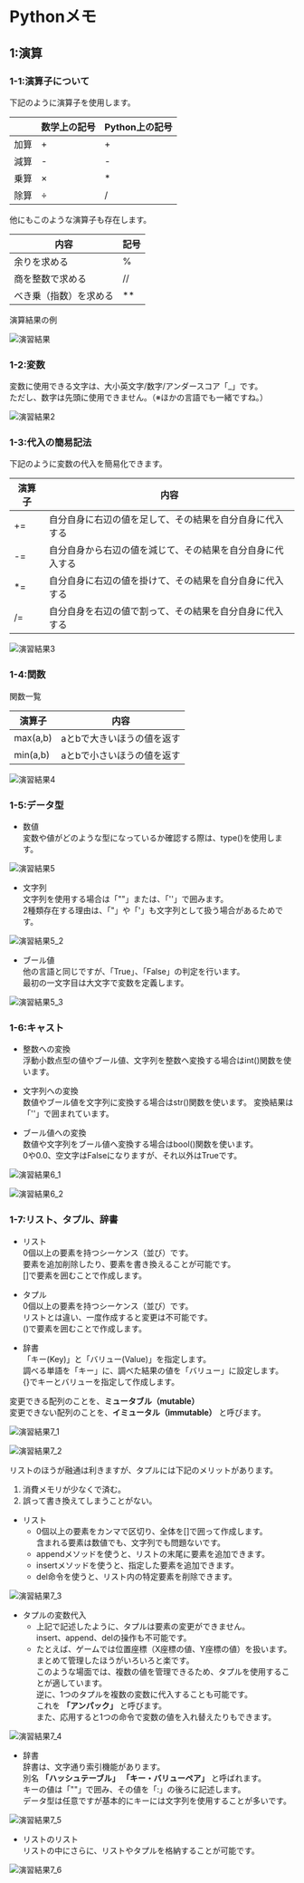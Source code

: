 # Pythonメモ

## 1:演算

### 1-1:演算子について

下記のように演算子を使用します。

|     | 数学上の記号 | Python上の記号 |
| --- | ------ | ---------- |
| 加算  | +      | +          |
| 減算  | -      | -          |
| 乗算  | ×      | *          |
| 除算  | ÷      | /          |

他にもこのような演算子も存在します。

| 内容          | 記号  |
| ----------- | --- |
| 余りを求める      | %   |
| 商を整数で求める    | //  |
| べき乗（指数）を求める | **  |

演算結果の例

![演習結果](images/ex1-1.png)

### 1-2:変数

変数に使用できる文字は、大小英文字/数字/アンダースコア「_」です。  
ただし、数字は先頭に使用できません。（※ほかの言語でも一緒ですね。）

![演習結果2](images/ex1-2.png)

### 1-3:代入の簡易記法

下記のように変数の代入を簡易化できます。

| 演算子 | 内容                            |
| --- | ----------------------------- |
| +=  | 自分自身に右辺の値を足して、その結果を自分自身に代入する  |
| -=  | 自分自身から右辺の値を減じて、その結果を自分自身に代入する |
| *=  | 自分自身に右辺の値を掛けて、その結果を自分自身に代入する  |
| /=  | 自分自身を右辺の値で割って、その結果を自分自身に代入する  |

![演習結果3](images/ex1-3.png)

### 1-4:関数

関数一覧

| 演算子      | 内容             |
| -------- | -------------- |
| max(a,b) | aとbで大きいほうの値を返す |
| min(a,b) | aとbで小さいほうの値を返す |

![演習結果4](images/ex1-4.png)

### 1-5:データ型

- 数値  
変数や値がどのような型になっているか確認する際は、type()を使用します。

![演習結果5](images/ex1-5.png)

- 文字列  
文字列を使用する場合は「""」または、「''」で囲みます。  
2種類存在する理由は、「"」や「'」も文字列として扱う場合があるためです。

![演習結果5_2](images/ex1-5_2.png)

- ブール値  
他の言語と同じですが、「True」、「False」の判定を行います。  
最初の一文字目は大文字で変数を定義します。

![演習結果5_3](images/ex1-5_3.png)

### 1-6:キャスト

- 整数への変換  
浮動小数点型の値やブール値、文字列を整数へ変換する場合はint()関数を使います。

- 文字列への変換  
数値やブール値を文字列に変換する場合はstr()関数を使います。
変換結果は「''」で囲まれています。

- ブール値への変換  
数値や文字列をブール値へ変換する場合はbool()関数を使います。  
0や0.0、空文字はFalseになりますが、それ以外はTrueです。

![演習結果6_1](images/ex1-6_1.png)

![演習結果6_2](images/ex1-6_2.png)

### 1-7:リスト、タプル、辞書

- リスト  
0個以上の要素を持つシーケンス（並び）です。  
要素を追加削除したり、要素を書き換えることが可能です。  
[]で要素を囲むことで作成します。

- タプル  
0個以上の要素を持つシーケンス（並び）です。  
リストとは違い、一度作成すると変更は不可能です。  
()で要素を囲むことで作成します。

- 辞書  
「キー(Key)」と「バリュー(Value)」を指定します。  
調べる単語を「キー」に、調べた結果の値を「バリュー」に設定します。  
{}でキーとバリューを指定して作成します。

変更できる配列のことを、__ミュータブル（mutable）__  
変更できない配列のことを、__イミュータル（immutable）__ と呼びます。

![演習結果7_1](images/ex1-7_1.png)

![演習結果7_2](images/ex1-7_2.png)

リストのほうが融通は利きますが、タプルには下記のメリットがあります。

1. 消費メモリが少なくで済む。  
2. 誤って書き換えてしまうことがない。

- リスト  
  - 0個以上の要素をカンマで区切り、全体を[]で囲って作成します。  
  含まれる要素は数値でも、文字列でも問題ないです。
  - appendメソッドを使うと、リストの末尾に要素を追加できます。
  - insertメソッドを使うと、指定した要素を追加できます。
  - del命令を使うと、リスト内の特定要素を削除できます。

![演習結果7_3](images/ex1-7_3.png)

- タプルの変数代入
  - 上記で記述したように、タプルは要素の変更ができません。  
  insert、append、delの操作も不可能です。
  - たとえば、ゲームでは位置座標（X座標の値、Y座標の値）を扱います。  
  まとめて管理したほうがいろいろと楽です。  
  このような場面では、複数の値を管理できるため、タプルを使用することが適しています。  
  逆に、1つのタプルを複数の変数に代入することも可能です。  
  これを __「アンパック」__ と呼びます。  
  また、応用すると1つの命令で変数の値を入れ替えたりもできます。

![演習結果7_4](images/ex1-7_4.png)

- 辞書  
辞書は、文字通り索引機能があります。  
別名 __「ハッシュテーブル」__ __「キー・バリューペア」__ と呼ばれます。  
キーの値は「""」で囲み、その値を「:」の後ろに記述します。  
データ型は任意ですが基本的にキーには文字列を使用することが多いです。

![演習結果7_5](images/ex1-7_5.png)

- リストのリスト  
リストの中にさらに、リストやタプルを格納することが可能です。

![演習結果7_6](images/ex1-7_6.png)
